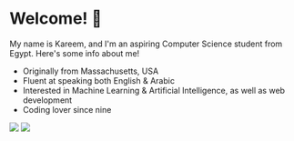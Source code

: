# Welcome! 👋

My name is Kareem, and I'm an aspiring Computer Science student from Egypt. Here's some info about me! <br>
- Originally from Massachusetts, USA
- Fluent at speaking both English & Arabic
- Interested in Machine Learning & Artificial Intelligence, as well as web development
- Coding lover since nine

<!-- 💬 Reach me by email or LinkedIn! kareem.elew@gmail.com | www.linkedin.com/in/kareemelewa

📫 Visit my website: https://kareem-elewa.web.app -->


<a href="https://kareem-elewa.web.app"><img src="https://img.shields.io/badge/WEBSITE-%23FF7139.svg?&style=for-the-badge&logo=firefox-browser&logoColor=white"></a>
<a href="https://www.linkedin.com/in/kareemelewa"><img src="https://img.shields.io/badge/linkedin-%230077B5.svg?&style=for-the-badge&logo=linkedin&logoColor=white"/></a>